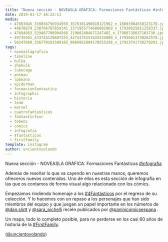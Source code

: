 ```yaml
---
title: "Nueva sección - NOVEASLA GRÁFICA: Formaciones Fantásticas #infografia"
date: 2019-01-17 16:22:11
media: 
  - 47693045_339056756934959_3576381490610121962_n_18003984550123170.jpg
  - 49678879_230706787859341_1371955774680801069_n_17930625811258337.jpg
  - 47694083_529487700904568_119682404671247482_n_17988738037163730.jpg
  - 49735941_433744120697255_4274375153433534980_n_17930613730262578.jpg
  - 50247609_336770183589165_9069952804170555298_n_17923741738270201.jpg
tags: 
  - noveaslagrafica
  - timeline
  - hulka
  - shehulk
  - lukecage
  - antman
  - lpbezno
  - spiderman
  - formacionfantastica
  - infographic
  - historia
  - team
  - marvel
  - cuatrofantasticos
  - fantasticfour
  - tebeos
  - comics
  - infografia
  - 4fantasticos
  - firstfamily
template: instagram
author: uncientovolando
---
```


Nueva sección - NOVEASLA GRÁFICA: Formaciones Fantásticas [#infografia](/tags/infografia)


Además de reseñar lo que va cayendo en nuestras manos, queremos ofreceros nuevos contenidos. Uno de ellos es esta sección de infografía en las que os contamos de forma visual algo relacionado con los cómics.


Empezamos rindiendo homenaje a los [#4Fantásticos](/tags/4fantasticos) por el regreso de su colección. Y lo hacemos con un repaso a los personajes que han sido miembros del equipo y que juegan un papel importante en los números de [@dan.slott](https://instagram.com/dan.slott) y [@sara_pichelli](https://instagram.com/sara_pichelli) recién publicados por [@paninicomicsespana](https://instagram.com/paninicomicsespana) .


Un mapa, todo lo completo posible, para no perderse en los casi 60 años de historia de la [#FirstFamily](/tags/firstfamily).


([@uncientovolando](https://instagram.com/uncientovolando))

